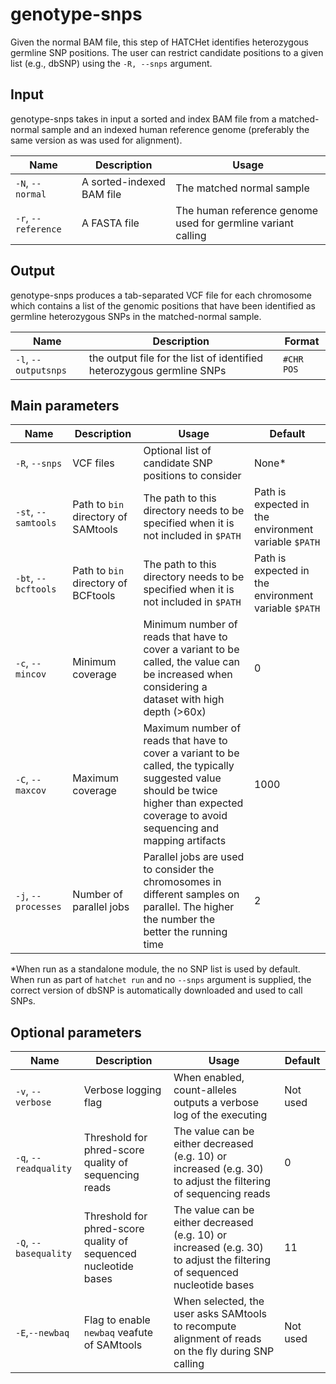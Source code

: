 # genotype-snps

Given the normal BAM file, this step of HATCHet identifies heterozygous germline SNP positions. The user can restrict candidate positions to a given list (e.g., dbSNP) using the `-R, --snps` argument.

## Input

genotype-snps takes in input a sorted and index BAM file from a matched-normal sample and an indexed human reference genome (preferably the same version as was used for alignment).

| Name | Description | Usage |
|------|-------------|-------|
| `-N`, `--normal` | A sorted-indexed BAM file | The matched normal sample |
| `-r`, `--reference` | A FASTA file | The human reference genome used for germline variant calling |

## Output

genotype-snps produces a tab-separated VCF file for each chromosome which contains a list of the genomic positions that have been identified as germline heterozygous SNPs in the matched-normal sample.

| Name | Description | Format |
|------|-------------|--------|
| `-l`, `--outputsnps` | the output file for the list of identified heterozygous germline SNPs | `#CHR POS` |

## Main parameters

| Name | Description | Usage | Default |
|------|-------------|-------|---------|
| `-R`, `--snps` | VCF files | Optional list of candidate SNP positions to consider | None* |
| `-st`, `--samtools` | Path to `bin` directory of SAMtools | The path to this directory needs to be specified when it is not included in `$PATH` | Path is expected in the environment variable `$PATH` |
| `-bt`, `--bcftools` | Path to `bin` directory of BCFtools | The path to this directory needs to be specified when it is not included in `$PATH` | Path is expected in the environment variable `$PATH` |
| `-c`, `--mincov` | Minimum coverage | Minimum number of reads that have to cover a variant to be called, the value can be increased when considering a dataset with high depth (>60x) | 0 |
| `-C`, `--maxcov` | Maximum coverage | Maximum number of reads that have to cover a variant to be called, the typically suggested value should be twice higher than expected coverage to avoid sequencing and mapping artifacts | 1000 |
| `-j`, `--processes` | Number of parallel jobs | Parallel jobs are used to consider the chromosomes in different samples on parallel. The higher the number the better the running time | 2 |

*When run as a standalone module, the no SNP list is used by default. When run as part of `hatchet run` and no `--snps` argument is supplied, the correct version of dbSNP is automatically downloaded and used to call SNPs.

## Optional parameters

| Name | Description | Usage | Default |
|------|-------------|-------|---------|
| `-v`, `--verbose`  | Verbose logging flag | When enabled, count-alleles outputs a verbose log of the executing | Not used |
| `-q`, `--readquality` | Threshold for phred-score quality of sequencing reads | The value can be either decreased (e.g. 10) or increased (e.g. 30) to adjust the filtering of sequencing reads | 0 |
| `-Q`, `--basequality` | Threshold for phred-score quality of sequenced nucleotide bases | The value can be either decreased (e.g. 10) or increased (e.g. 30) to adjust the filtering of sequenced nucleotide bases | 11 |
| `-E`,`--newbaq` | Flag to enable `newbaq` veafute of SAMtools | When selected, the user asks SAMtools to recompute alignment of reads on the fly during SNP calling | Not used |

